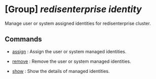# [Group] _redisenterprise identity_

Manage user or system assigned identities for redisenterprise cluster.

## Commands

- [assign](/Commands/redisenterprise/identity/_assign.md)
: Assign the user or system managed identities.

- [remove](/Commands/redisenterprise/identity/_remove.md)
: Remove the user or system managed identities.

- [show](/Commands/redisenterprise/identity/_show.md)
: Show the details of managed identities.
